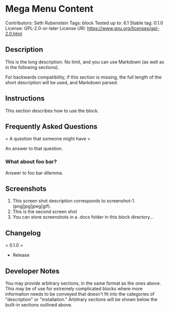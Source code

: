 # Mega Menu Content
Contributors:      Seth Rubenstein
Tags:              block
Tested up to:      6.1
Stable tag:        0.1.0
License:           GPL-2.0-or-later
License URI:       https://www.gnu.org/licenses/gpl-2.0.html



## Description

This is the long description. No limit, and you can use Markdown (as well as in the following sections).

For backwards compatibility, if this section is missing, the full length of the short description will be used, and
Markdown parsed.

## Instructions

This section describes how to use the block.

## Frequently Asked Questions

= A question that someone might have =

An answer to that question.

### What about foo bar?

Answer to foo bar dilemma.

## Screenshots

1. This screen shot description corresponds to screenshot-1.(png|jpg|jpeg|gif).
2. This is the second screen shot
3. You can store screenshots in a .docs folder in this block directory...

## Changelog

= 0.1.0 =
* Release

## Developer Notes

You may provide arbitrary sections, in the same format as the ones above. This may be of use for extremely complicated
blocks where more information needs to be conveyed that doesn't fit into the categories of "description" or
"installation." Arbitrary sections will be shown below the built-in sections outlined above.
